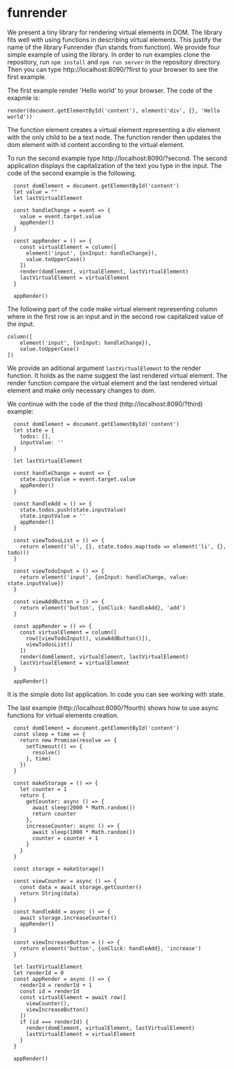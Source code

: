 # funrender

We present a tiny library for rendering virtual elements in DOM. The library fits well with using functions in describing virtual elements. This justify the name of the library Funrender (fun stands from function). We provide four simple example of using the library. In order to run examples clone the repository, run `npm install` and `npm run server` in the repository directory. Then you can type http://localhost:8090/?first to your browser to see the first example. 

The first example render 'Hello world' to your browser. The code of the exapmle is: 

```
render(document.getElementById('content'), element('div', {}, 'Hello world'))
```

The function element creates a virtual element representing a div element with the only child to be a text node. The function render then updates the dom element with id content according to the virtual element.

To run the second example type http://localhost:8090/?second. The second application displays the capitalization of the text you type in the input. The code of the second example is the following.

```
  const domElement = document.getElementById('content')
  let value = ""
  let lastVirtualElement

  const handleChange = event => {
    value = event.target.value
    appRender()
  }

  const appRender = () => {  
    const virtualElement = column([
      element('input', {onInput: handleChange}),
      value.toUpperCase()
    ])
    render(domElement, virtualElement, lastVirtualElement)
    lastVirtualElement = virtualElement
  }

  appRender()
```

The following part of the code make virtual element representing column where in the first row is an input and in the second row capitalized value of the input.

```
column([
    element('input', {onInput: handleChange}),
    value.toUpperCase()
])
```

We provide an aditional argument `lastVirtualElement` to the render function. It holds as the name suggest the last rendered virtual element. The render function compare the virtual element and the last rendered virtual element and make only necessary changes to dom. 

We continue with the code of the third (http://localhost:8090/?third) example:

```
  const domElement = document.getElementById('content')
  let state = {
    todos: [],
    inputValue: ''
  }
  
  let lastVirtualElement
  
  const handleChange = event => {
    state.inputValue = event.target.value
    appRender()
  }

  const handleAdd = () => {
    state.todos.push(state.inputValue)
    state.inputValue = ''
    appRender()
  }

  const viewTodosList = () => {
    return element('ul', {}, state.todos.map(todo => element('li', {}, todo)))
  }
  
  const viewTodoInput = () => {
    return element('input', {onInput: handleChange, value: state.inputValue})
  }
  
  const viewAddButton = () => {
    return element('button', {onClick: handleAdd}, 'add')
  }
  
  const appRender = () => { 
    const virtualElement = column([
      row([viewTodoInput(), viewAddButton()]),
      viewTodosList()
    ])
    render(domElement, virtualElement, lastVirtualElement)
    lastVirtualElement = virtualElement
  }
  
  appRender()
```

It is the simple doto list application. In code you can see working with state.

The last example (http://localhost:8090/?fourth) shows how to use async functions for virtual elements creation.

```
  const domElement = document.getElementById('content')
  const sleep = time => {
    return new Promise(resolve => {
      setTimeout(() => {
        resolve()
      }, time)
    })
  }

  const makeStorage = () => {
    let counter = 1
    return {
      getCounter: async () => {
        await sleep(2000 * Math.random())
        return counter
      },
      increaseCounter: async () => {
        await sleep(1000 * Math.random())
        counter = counter + 1 
      } 
    }
  }
  
  const storage = makeStorage()
  
  const viewCounter = async () => {
    const data = await storage.getCounter()
    return String(data)
  }

  const handleAdd = async () => {
    await storage.increaseCounter()
    appRender()
  }

  const viewIncreaseButton = () => {
    return element('button', {onClick: handleAdd}, 'increase')
  }
  
  let lastVirtualElement
  let renderId = 0
  const appRender = async () => {
    renderId = renderId + 1 
    const id = renderId
    const virtualElement = await row([
      viewCounter(),
      viewIncreaseButton()
    ])
    if (id === renderId) {
      render(domElement, virtualElement, lastVirtualElement)
      lastVirtualElement = virtualElement
    }
  }

  appRender() 
```
